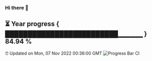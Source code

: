 ### Hi there 👋
⏳ Year progress { █████████████████████████▁▁▁▁▁ } 84.94 %
---
⏰ Updated on Mon, 07 Nov 2022 00:36:00 GMT
![Progress Bar CI](https://github.com/Moyi321/Moyi321/workflows/Progress%20Bar%20CI/badge.svg)
